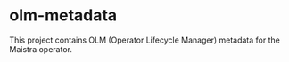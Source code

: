 # olm-metadata
This project contains OLM (Operator Lifecycle Manager) metadata for the Maistra operator.
